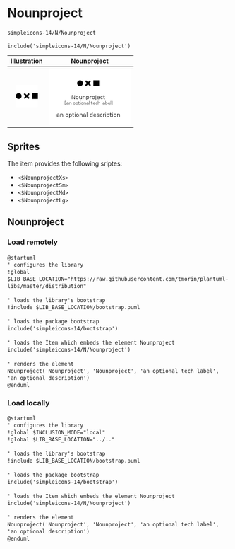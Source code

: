 # Nounproject


```text
simpleicons-14/N/Nounproject
```

```text
include('simpleicons-14/N/Nounproject')
```



| Illustration | Nounproject |
| :---: | :---: |
| ![illustration for Illustration](../../simpleicons-14/N/Nounproject.png) | ![illustration for Nounproject](../../simpleicons-14/N/Nounproject.Local.png) |



## Sprites
The item provides the following sriptes:

- `<$NounprojectXs>`
- `<$NounprojectSm>`
- `<$NounprojectMd>`
- `<$NounprojectLg>`





## Nounproject

### Load remotely
```plantuml
@startuml
' configures the library
!global $LIB_BASE_LOCATION="https://raw.githubusercontent.com/tmorin/plantuml-libs/master/distribution"

' loads the library's bootstrap
!include $LIB_BASE_LOCATION/bootstrap.puml

' loads the package bootstrap
include('simpleicons-14/bootstrap')

' loads the Item which embeds the element Nounproject
include('simpleicons-14/N/Nounproject')

' renders the element
Nounproject('Nounproject', 'Nounproject', 'an optional tech label', 'an optional description')
@enduml
```

### Load locally
```plantuml
@startuml
' configures the library
!global $INCLUSION_MODE="local"
!global $LIB_BASE_LOCATION="../.."

' loads the library's bootstrap
!include $LIB_BASE_LOCATION/bootstrap.puml

' loads the package bootstrap
include('simpleicons-14/bootstrap')

' loads the Item which embeds the element Nounproject
include('simpleicons-14/N/Nounproject')

' renders the element
Nounproject('Nounproject', 'Nounproject', 'an optional tech label', 'an optional description')
@enduml
```

